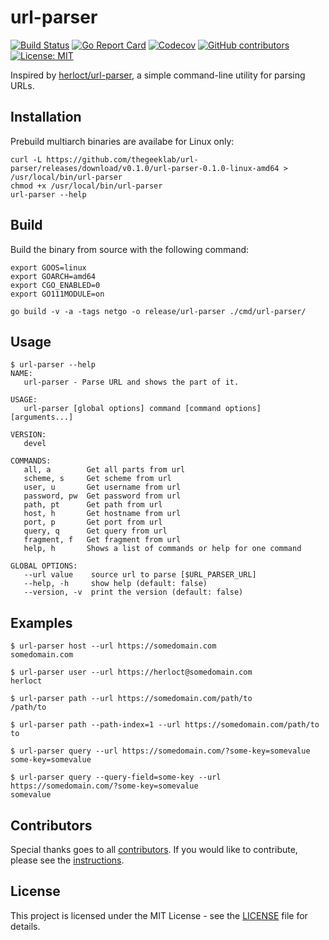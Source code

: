 # url-parser

[![Build Status](https://img.shields.io/drone/build/thegeeklab/url-parser?logo=drone&server=https%3A%2F%2Fdrone.thegeeklab.de)](https://drone.thegeeklab.de/thegeeklab/url-parser)
[![Go Report Card](https://goreportcard.com/badge/github.com/thegeeklab/url-parser)](https://goreportcard.com/report/github.com/thegeeklab/url-parser)
[![Codecov](https://img.shields.io/codecov/c/github/thegeeklab/url-parser)](https://codecov.io/gh/thegeeklab/url-parser)
[![GitHub contributors](https://img.shields.io/github/contributors/thegeeklab/url-parser)](https://github.com/thegeeklab/url-parser/graphs/contributors)
[![License: MIT](https://img.shields.io/github/license/thegeeklab/url-parser)](https://github.com/thegeeklab/url-parser/blob/main/LICENSE)

Inspired by [herloct/url-parser](https://github.com/herloct/url-parser), a simple command-line utility for parsing URLs.

## Installation

Prebuild multiarch binaries are availabe for Linux only:

```Shell
curl -L https://github.com/thegeeklab/url-parser/releases/download/v0.1.0/url-parser-0.1.0-linux-amd64 > /usr/local/bin/url-parser
chmod +x /usr/local/bin/url-parser
url-parser --help
```

## Build

Build the binary from source with the following command:

```Shell
export GOOS=linux
export GOARCH=amd64
export CGO_ENABLED=0
export GO111MODULE=on

go build -v -a -tags netgo -o release/url-parser ./cmd/url-parser/
```

## Usage

```Shell
$ url-parser --help
NAME:
   url-parser - Parse URL and shows the part of it.

USAGE:
   url-parser [global options] command [command options] [arguments...]

VERSION:
   devel

COMMANDS:
   all, a        Get all parts from url
   scheme, s     Get scheme from url
   user, u       Get username from url
   password, pw  Get password from url
   path, pt      Get path from url
   host, h       Get hostname from url
   port, p       Get port from url
   query, q      Get query from url
   fragment, f   Get fragment from url
   help, h       Shows a list of commands or help for one command

GLOBAL OPTIONS:
   --url value    source url to parse [$URL_PARSER_URL]
   --help, -h     show help (default: false)
   --version, -v  print the version (default: false)
```

## Examples

```Shell
$ url-parser host --url https://somedomain.com
somedomain.com

$ url-parser user --url https://herloct@somedomain.com
herloct

$ url-parser path --url https://somedomain.com/path/to
/path/to

$ url-parser path --path-index=1 --url https://somedomain.com/path/to
to

$ url-parser query --url https://somedomain.com/?some-key=somevalue
some-key=somevalue

$ url-parser query --query-field=some-key --url https://somedomain.com/?some-key=somevalue
somevalue
```

## Contributors

Special thanks goes to all [contributors](https://github.com/thegeeklab/url-parser/graphs/contributors). If you would like to contribute,
please see the [instructions](https://github.com/thegeeklab/url-parser/blob/main/CONTRIBUTING.md).

## License

This project is licensed under the MIT License - see the [LICENSE](https://github.com/thegeeklab/url-parser/blob/main/LICENSE) file for details.
